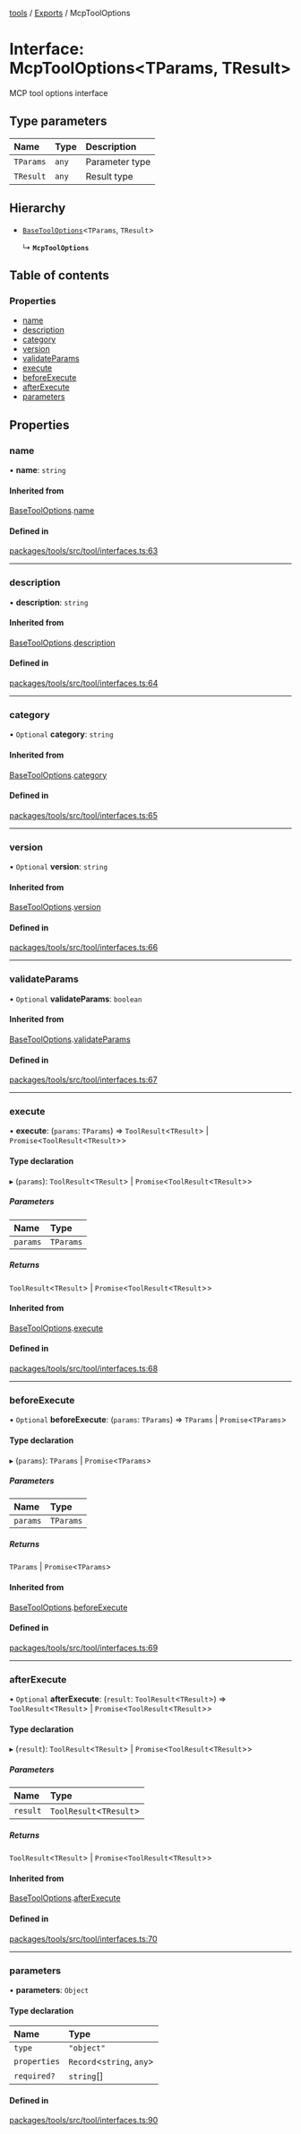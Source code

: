 <!-- 
 ⚠️  AUTO-GENERATED FILE - DO NOT EDIT MANUALLY
 This file is automatically generated by scripts/docs-generator.js
 To make changes, edit the source TypeScript files or update the generator script
-->

[tools](../../) / [Exports](../modules) / McpToolOptions

# Interface: McpToolOptions\<TParams, TResult\>

MCP tool options interface

## Type parameters

| Name | Type | Description |
| :------ | :------ | :------ |
| `TParams` | `any` | Parameter type |
| `TResult` | `any` | Result type |

## Hierarchy

- [`BaseToolOptions`](BaseToolOptions)\<`TParams`, `TResult`\>

  ↳ **`McpToolOptions`**

## Table of contents

### Properties

- [name](McpToolOptions#name)
- [description](McpToolOptions#description)
- [category](McpToolOptions#category)
- [version](McpToolOptions#version)
- [validateParams](McpToolOptions#validateparams)
- [execute](McpToolOptions#execute)
- [beforeExecute](McpToolOptions#beforeexecute)
- [afterExecute](McpToolOptions#afterexecute)
- [parameters](McpToolOptions#parameters)

## Properties

### name

• **name**: `string`

#### Inherited from

[BaseToolOptions](BaseToolOptions).[name](BaseToolOptions#name)

#### Defined in

[packages/tools/src/tool/interfaces.ts:63](https://github.com/woojubb/robota/blob/cb1bdf4e9982efe5a4622cbb23e0f1ae10892662/packages/tools/src/tool/interfaces.ts#L63)

___

### description

• **description**: `string`

#### Inherited from

[BaseToolOptions](BaseToolOptions).[description](BaseToolOptions#description)

#### Defined in

[packages/tools/src/tool/interfaces.ts:64](https://github.com/woojubb/robota/blob/cb1bdf4e9982efe5a4622cbb23e0f1ae10892662/packages/tools/src/tool/interfaces.ts#L64)

___

### category

• `Optional` **category**: `string`

#### Inherited from

[BaseToolOptions](BaseToolOptions).[category](BaseToolOptions#category)

#### Defined in

[packages/tools/src/tool/interfaces.ts:65](https://github.com/woojubb/robota/blob/cb1bdf4e9982efe5a4622cbb23e0f1ae10892662/packages/tools/src/tool/interfaces.ts#L65)

___

### version

• `Optional` **version**: `string`

#### Inherited from

[BaseToolOptions](BaseToolOptions).[version](BaseToolOptions#version)

#### Defined in

[packages/tools/src/tool/interfaces.ts:66](https://github.com/woojubb/robota/blob/cb1bdf4e9982efe5a4622cbb23e0f1ae10892662/packages/tools/src/tool/interfaces.ts#L66)

___

### validateParams

• `Optional` **validateParams**: `boolean`

#### Inherited from

[BaseToolOptions](BaseToolOptions).[validateParams](BaseToolOptions#validateparams)

#### Defined in

[packages/tools/src/tool/interfaces.ts:67](https://github.com/woojubb/robota/blob/cb1bdf4e9982efe5a4622cbb23e0f1ae10892662/packages/tools/src/tool/interfaces.ts#L67)

___

### execute

• **execute**: (`params`: `TParams`) => `ToolResult`\<`TResult`\> \| `Promise`\<`ToolResult`\<`TResult`\>\>

#### Type declaration

▸ (`params`): `ToolResult`\<`TResult`\> \| `Promise`\<`ToolResult`\<`TResult`\>\>

##### Parameters

| Name | Type |
| :------ | :------ |
| `params` | `TParams` |

##### Returns

`ToolResult`\<`TResult`\> \| `Promise`\<`ToolResult`\<`TResult`\>\>

#### Inherited from

[BaseToolOptions](BaseToolOptions).[execute](BaseToolOptions#execute)

#### Defined in

[packages/tools/src/tool/interfaces.ts:68](https://github.com/woojubb/robota/blob/cb1bdf4e9982efe5a4622cbb23e0f1ae10892662/packages/tools/src/tool/interfaces.ts#L68)

___

### beforeExecute

• `Optional` **beforeExecute**: (`params`: `TParams`) => `TParams` \| `Promise`\<`TParams`\>

#### Type declaration

▸ (`params`): `TParams` \| `Promise`\<`TParams`\>

##### Parameters

| Name | Type |
| :------ | :------ |
| `params` | `TParams` |

##### Returns

`TParams` \| `Promise`\<`TParams`\>

#### Inherited from

[BaseToolOptions](BaseToolOptions).[beforeExecute](BaseToolOptions#beforeexecute)

#### Defined in

[packages/tools/src/tool/interfaces.ts:69](https://github.com/woojubb/robota/blob/cb1bdf4e9982efe5a4622cbb23e0f1ae10892662/packages/tools/src/tool/interfaces.ts#L69)

___

### afterExecute

• `Optional` **afterExecute**: (`result`: `ToolResult`\<`TResult`\>) => `ToolResult`\<`TResult`\> \| `Promise`\<`ToolResult`\<`TResult`\>\>

#### Type declaration

▸ (`result`): `ToolResult`\<`TResult`\> \| `Promise`\<`ToolResult`\<`TResult`\>\>

##### Parameters

| Name | Type |
| :------ | :------ |
| `result` | `ToolResult`\<`TResult`\> |

##### Returns

`ToolResult`\<`TResult`\> \| `Promise`\<`ToolResult`\<`TResult`\>\>

#### Inherited from

[BaseToolOptions](BaseToolOptions).[afterExecute](BaseToolOptions#afterexecute)

#### Defined in

[packages/tools/src/tool/interfaces.ts:70](https://github.com/woojubb/robota/blob/cb1bdf4e9982efe5a4622cbb23e0f1ae10892662/packages/tools/src/tool/interfaces.ts#L70)

___

### parameters

• **parameters**: `Object`

#### Type declaration

| Name | Type |
| :------ | :------ |
| `type` | ``"object"`` |
| `properties` | `Record`\<`string`, `any`\> |
| `required?` | `string`[] |

#### Defined in

[packages/tools/src/tool/interfaces.ts:90](https://github.com/woojubb/robota/blob/cb1bdf4e9982efe5a4622cbb23e0f1ae10892662/packages/tools/src/tool/interfaces.ts#L90)

